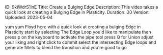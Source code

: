ID: 9kiWdrS1lnE
Title: Create a Bulging Edge
Description: This video takes a quick look at creating a Bulging Edge in Plasticity.
Duration: 30
Version: 
Uploaded: 2023-05-04

yum yum Floyd here with a quick look at
creating a bulging Edge in Plasticity
start by selecting The Edge Loop you'd
like to manipulate then press p on the
keyboard to activate the pipe tool press
Q for Union adjust your liking and right
click to commit select the intersecting
Edge loops and generate fillets to blend
the transition and you're good to go
